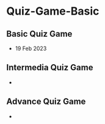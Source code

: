 # Quiz-Game-Basic

## Basic Quiz Game
- 19 Feb 2023

## Intermedia Quiz Game
- 

## Advance Quiz Game
-